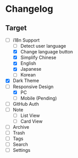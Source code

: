 # Changelog

## Target

- [ ] i18n Support
  - [ ] Detect user language
  - [x] Change language button
  - [x] Simplify Chinese
  - [x] English
  - [x] Japanese
  - [ ] Korean
- [x] Dark Theme
- [ ] Responsive Design
  - [x] PC
  - [ ] Mobile (Pending)
- [ ] GitHub Auth
- [ ] Note
  - [ ] List View
  - [ ] Card View
- [ ] Archive
- [ ] Trash
- [ ] Tags
- [ ] Search
- [ ] Settings
